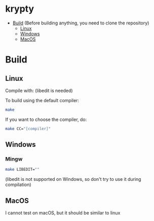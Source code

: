 # krypty
 - [Build](#build) (Before building anything, you need to clone the repository)
   - [Linux](#linux)
   - [Windows](#windows)
   - [MacOS](#macos)

# Build

## Linux
Compile with: (libedit is needed)

To build using the default compiler:
```sh
make
```

If you want to choose the compiler, do:
```sh
make CC="[compiler]"
```

## Windows
### Mingw
```sh
make LIBEDIT=""
```
(libedit is not supported on Windows, so don't try to use it during compilation)

## MacOS
I cannot test on macOS, but it should be similar to linux
